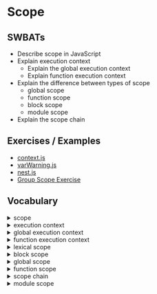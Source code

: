 # Scope

## SWBATs

- Describe scope in JavaScript
- Explain execution context
  - Explain the global execution context
  - Explain function execution context
- Explain the difference between types of scope
  - global scope
  - function scope
  - block scope
  - module scope
- Explain the scope chain

## Exercises / Examples

- [context.js](./context.js)
- [varWarning.js](./varWarning.js)
- [nest.js](./nest.js)
- [Group Scope Exercise](https://replit.com/join/enopxkuvrz-thompsonplyler)

## Vocabulary

<details><summary>scope</summary> Scope is the range of variables and expressions that the JavaScript engine has at any given point during code's execution</details>
<details><summary>execution context</summary> The execution context is the environment in JavaScript where code is handled. Everything in JS happens inside the execution context.</details>
<details><summary>global execution context</summary>The global execution context is the top level context that contains globally accessible variables and expressions.</details>
<details><summary>function execution context</summary>The function execution context refers to the variables and expressions that are available within the execution of a function; this includes the global execution context.</details>
<details><summary>lexical scope</summary>the place in which an item was created</details>
<details><summary>block scope</summary>Items defined in curly braces `{}` have a block scope</details>
<details><summary>global scope</summary>Items defined and accessible globally are in the global scope.</details>
<details><summary>function scope</summary>Items defined and accessible only within a function are in their function scope</details>
<details><summary>scope chain</summary>The different variables and expressions that code gains access to as JavaScript passes through the execution stack.</details>
<details><summary>module scope</summary>This more advanced scope refers to the way that JavaScript ES6 modules, when loaded, reserve space in scope for their variables and expressions.</details>

